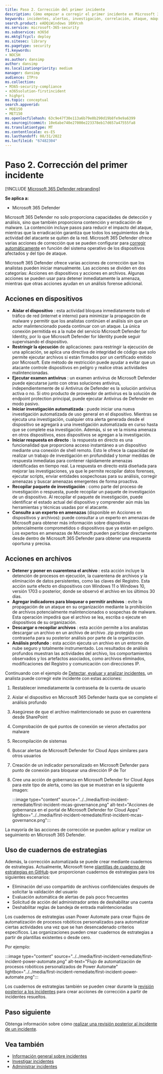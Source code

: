 ```yaml
---
title: Paso 2. Corrección del primer incidente
description: Cómo empezar a corregir el primer incidente en Microsoft 365 Defender.
keywords: incidentes, alertas, investigación, correlación, ataque, máquinas, dispositivos, usuarios, identidades, identidad, buzón de correo electrónico, 365, microsoft, m365, respuesta a incidentes, ciberataque
search.product: eADQiWindows 10XVcnh
ms.service: microsoft-365-security
ms.subservice: m365d
ms.mktglfcycl: deploy
ms.sitesec: library
ms.pagetype: security
f1.keywords:
- NOCSH
ms.author: dansimp
author: dansimp
ms.localizationpriority: medium
manager: dansimp
audience: ITPro
ms.collection:
- M365-security-compliance
- m365solution-firstincident
- highpri
ms.topic: conceptual
search.appverid:
- MOE150
- MET150
ms.openlocfilehash: 63c9e47f30e113a6b79e0b290d19b8fe9e9a6399
ms.sourcegitcommit: 10e6abe740e27000e223378eb17d657a47555fa8
ms.translationtype: MT
ms.contentlocale: es-ES
ms.lasthandoff: 08/31/2022
ms.locfileid: "67482304"
---
```

# <a name="step-2-remediate-your-first-incident"></a>Paso 2. Corrección del primer incidente

[!INCLUDE [Microsoft 365 Defender rebranding](../includes/microsoft-defender.md)]

**Se aplica a:**
- Microsoft 365 Defender

Microsoft 365 Defender no solo proporciona capacidades de detección y análisis, sino que también proporciona contención y erradicación de malware. La contención incluye pasos para reducir el impacto del ataque, mientras que la erradicación garantiza que todos los seguimientos de la actividad del atacante se quiten de la red. Microsoft 365 Defender ofrece varias acciones de corrección que se pueden configurar para [corregir automáticamente](m365d-autoir.md) en función del sistema operativo de los dispositivos afectados y del tipo de ataque.

Microsoft 365 Defender ofrece varias acciones de corrección que los analistas pueden iniciar manualmente. Las acciones se dividen en dos categorías: Acciones en dispositivos y acciones en archivos. Algunas acciones se pueden usar para detener inmediatamente la amenaza, mientras que otras acciones ayudan en un análisis forense adicional.

## <a name="actions-on-devices"></a>Acciones en dispositivos

- **Aislar el dispositivo** : esta actividad bloquea inmediatamente todo el tráfico de red (internet e interno) para minimizar la propagación de malware y permitir que los analistas continúen el análisis sin que un actor malintencionado pueda continuar con un ataque. La única conexión permitida es a la nube del servicio Microsoft Defender for Identity, por lo que Microsoft Defender for Identity puede seguir supervisando el dispositivo. 
- **Restringir la ejecución** de aplicaciones: para restringir la ejecución de una aplicación, se aplica una directiva de integridad de código que solo permite ejecutar archivos si están firmados por un certificado emitido por Microsoft. Este método de restricción puede ayudar a evitar que un atacante controle dispositivos en peligro y realice otras actividades malintencionadas.
- **Ejecutar examen antivirus** : un examen antivirus de Microsoft Defender puede ejecutarse junto con otras soluciones antivirus, independientemente de si Antivirus de Defender es la solución antivirus activa o no. Si otro producto de proveedor de antivirus es la solución de endpoint protection principal, puede ejecutar Antivirus de Defender en modo pasivo.
- **Iniciar investigación automatizada** : puede iniciar una nueva investigación automatizada de uso general en el dispositivo. Mientras se ejecuta una investigación, cualquier otra alerta generada desde el dispositivo se agregará a una investigación automatizada en curso hasta que se complete esa investigación. Además, si se ve la misma amenaza en otros dispositivos, esos dispositivos se agregan a la investigación.
- **Iniciar respuesta en directo** : la respuesta en directo es una funcionalidad que proporciona acceso instantáneo a un dispositivo mediante una conexión de shell remoto. Esto le ofrece la capacidad de realizar un trabajo de investigación en profundidad y tomar medidas de respuesta inmediatas para contener rápidamente amenazas identificadas en tiempo real. La respuesta en directo está diseñada para mejorar las investigaciones, ya que le permite recopilar datos forenses, ejecutar scripts, enviar entidades sospechosas para su análisis, corregir amenazas y buscar amenazas emergentes de forma proactiva.
- **Recopilar paquete de investigación** : como parte del proceso de investigación o respuesta, puede recopilar un paquete de investigación de un dispositivo. Al recopilar el paquete de investigación, puede identificar el estado actual del dispositivo y comprender aún más las herramientas y técnicas usadas por el atacante. 
- **Consulte a un experto en amenazas** (disponible en Acciones en dispositivos y archivos): puede consultar a un experto en amenazas de Microsoft para obtener más información sobre dispositivos potencialmente comprometidos o dispositivos que ya están en peligro. Los expertos en amenazas de Microsoft pueden participar directamente desde dentro de Microsoft 365 Defender para obtener una respuesta oportuna y precisa. 

## <a name="actions-on-files"></a>Acciones en archivos

- **Detener y poner en cuarentena el archivo** : esta acción incluye la detención de procesos en ejecución, la cuarentena de archivos y la eliminación de datos persistentes, como las claves del Registro. Esta acción surte efecto en dispositivos con Windows 11 o Windows 10, versión 1703 o posterior, donde se observó el archivo en los últimos 30 días. 
- **Agregar indicadores para bloquear o permitir archivos** : evite la propagación de un ataque en su organización mediante la prohibición de archivos potencialmente malintencionados o sospechas de malware. Esta operación impedirá que el archivo se lea, escriba o ejecute en dispositivos de su organización.
- **Descargar o recopilar archivos** : esta acción permite a los analistas descargar un archivo en un archivo de archivo .zip protegido con contraseña para su posterior análisis por parte de la organización.
- **Análisis profundo** : esta acción ejecuta un archivo en un entorno de nube seguro y totalmente instrumentado. Los resultados de análisis profundos muestran las actividades del archivo, los comportamientos observados y los artefactos asociados, como archivos eliminados, modificaciones del Registro y comunicación con direcciones IP. 

Continuando con el ejemplo de [Detectar, evaluar y analizar incidentes](first-incident-analyze.md#analyze-your-first-incident), un analista puede corregir este incidente con estas acciones:

1. Restablecer inmediatamente la contraseña de la cuenta de usuario
2. Aislar el dispositivo en Microsoft 365 Defender hasta que se complete el análisis profundo
3. Asegúrese de que el archivo malintencionado se puso en cuarentena desde SharePoint
4. Comprobación de qué puntos de conexión se vieron afectados por malware
5. Recompilación de sistemas
6. Buscar alertas de Microsoft Defender for Cloud Apps similares para otros usuarios
7. Creación de un indicador personalizado en Microsoft Defender para punto de conexión para bloquear una dirección IP de Tor
8. Cree una acción de gobernanza en Microsoft Defender for Cloud Apps para este tipo de alerta, como las que se muestran en la siguiente imagen:

   :::image type="content" source="../../media/first-incident-remediate/first-incident-mcas-governance.png" alt-text="Acciones de gobernanza en el portal de Microsoft Defender for Cloud Apps" lightbox="../../media/first-incident-remediate/first-incident-mcas-governance.png":::

La mayoría de las acciones de corrección se pueden aplicar y realizar un seguimiento en Microsoft 365 Defender.

## <a name="using-playbooks"></a>Uso de cuadernos de estrategias

Además, la corrección automatizada se puede crear mediante cuadernos de estrategias. Actualmente, Microsoft tiene [plantillas de cuaderno de estrategias en GitHub](https://github.com/microsoft/Microsoft-Cloud-App-Security/tree/master/Playbooks) que proporcionan cuadernos de estrategias para los siguientes escenarios:

- Eliminación del uso compartido de archivos confidenciales después de solicitar la validación del usuario
- Evaluación automática de alertas de país poco frecuentes
- Solicitud de acción del administrador antes de deshabilitar una cuenta
- Deshabilitar reglas de bandeja de entrada malintencionadas

Los cuadernos de estrategias usan Power Automate para crear flujos de automatización de procesos robóticos personalizados para automatizar ciertas actividades una vez que se han desencadenado criterios específicos. Las organizaciones pueden crear cuadernos de estrategias a partir de plantillas existentes o desde cero. 

Por ejemplo:
 
:::image type="content" source="../../media/first-incident-remediate/first-incident-power-automate.png" alt-text="Flujo de automatización de procesos robóticos personalizados de Power Automate" lightbox="../../media/first-incident-remediate/first-incident-power-automate.png"::: 
 
Los cuadernos de estrategias también se pueden crear durante la [revisión posterior a los incidentes](first-incident-post.md) para crear acciones de corrección a partir de incidentes resueltos. 

## <a name="next-step"></a>Paso siguiente

Obtenga información sobre cómo [realizar una revisión posterior al incidente de un incidente](first-incident-post.md).

## <a name="see-also"></a>Vea también

- [Información general sobre incidentes](incidents-overview.md)
- [Investigar incidentes](investigate-incidents.md)
- [Administrar incidentes](manage-incidents.md)
